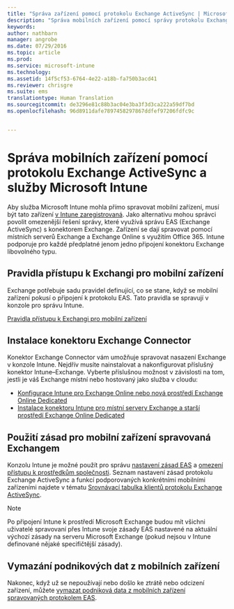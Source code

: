 ```yaml
---
title: "Správa zařízení pomocí protokolu Exchange ActiveSync | Microsoft Intune"
description: "Správa mobilních zařízení pomocí správy protokolu Exchange ActiveSync (EAS) pomocí konektoru Exchange"
keywords: 
author: nathbarn
manager: angrobe
ms.date: 07/29/2016
ms.topic: article
ms.prod: 
ms.service: microsoft-intune
ms.technology: 
ms.assetid: 14f5cf53-6764-4e22-a18b-fa750b3acd41
ms.reviewer: chrisgre
ms.suite: ems
translationtype: Human Translation
ms.sourcegitcommit: de3296e81c88b3ac04e3ba3f3d3ca222a59df7bd
ms.openlocfilehash: 96d8911dafe7897458297867ddfef97206fdfc9c


---
```


# Správa mobilních zařízení pomocí protokolu Exchange ActiveSync a služby Microsoft Intune
Aby služba Microsoft Intune mohla přímo spravovat mobilní zařízení, musí být tato zařízení [v Intune zaregistrovaná](get-ready-to-enroll-devices-in-microsoft-intune.md). Jako alternativu mohou správci povolit omezenější řešení správy, které využívá správu EAS (Exchange ActiveSync) s konektorem Exchange. Zařízení se dají spravovat pomocí místních serverů Exchange a Exchange Online s využitím Office 365. Intune podporuje pro každé předplatné jenom jedno připojení konektoru Exchange libovolného typu.

## Pravidla přístupu k Exchangi pro mobilní zařízení ##

Exchange potřebuje sadu pravidel definující, co se stane, když se mobilní zařízení pokusí o připojení k protokolu EAS. Tato pravidla se spravují v konzole pro správu Intune.

[Pravidla přístupu k Exchangi pro mobilní zařízení](exchange-access-rules-for-mobile-devices.md)

## Instalace konektoru Exchange Connector
Konektor Exchange Connector vám umožňuje spravovat nasazení Exchange v konzole Intune. Nejdřív musíte nainstalovat a nakonfigurovat příslušný konektor Intune–Exchange. Vyberte příslušnou možnost v závislosti na tom, jestli je váš Exchange místní nebo hostovaný jako služba v cloudu:

-   [Konfigurace Intune pro Exchange Online nebo nová prostředí Exchange Online Dedicated](intune-service-to-service-exchange-connector.md)
-   [Instalace konektoru Intune pro místní servery Exchange a starší prostředí Exchange Online Dedicated](intune-on-premises-exchange-connector.md)


## Použití zásad pro mobilní zařízení spravovaná Exchangem
Konzolu Intune je možné použít pro správu [nastavení zásad EAS](exchange-activesync-policy-settings-in-microsoft-intune.md) a [omezení přístupu k prostředkům společnosti](restrict-access-to-email-and-o365-services-with-microsoft-intune.md). Seznam nastavení zásad protokolu Exchange ActiveSync a funkcí podporovaných konkrétními mobilními zařízeními najdete v tématu [Srovnávací tabulka klientů protokolu Exchange ActiveSync](http://go.microsoft.com/fwlink/?LinkId=247270).

> [!NOTE]
> Po připojení Intune k prostředí Microsoft Exchange budou mít všichni uživatelé spravovaní přes Intune svoje zásady EAS nastavené na aktuální výchozí zásady na serveru Microsoft Exchange (pokud nejsou v Intune definované nějaké specifičtější zásady).

## Vymazání podnikových dat z mobilních zařízení
Nakonec, když už se nepoužívají nebo došlo ke ztrátě nebo odcizení zařízení, můžete [vymazat podniková data z mobilních zařízení spravovaných protokolem EAS](wipe-for-exchange-managed-mobile-devices.md).



<!--HONumber=Jul16_HO5-->



